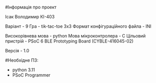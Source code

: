 #Інформація про проект

Ісак Володимир КІ-403

Варіант - 9
Гра - tik-tac-toe 3x3
Формат конфігураційного файла - INI

Високорівнева мова - python
Мова мікроконтролера - C
Цільовий пристрій - PSoC 6 BLE Prototyping Board (CYBLE-416045-02)

Версія - 1.0

#Необхідне ПЗ:

- python 3.11
- PSoC Programmer